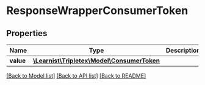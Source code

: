 # ResponseWrapperConsumerToken

## Properties
Name | Type | Description | Notes
------------ | ------------- | ------------- | -------------
**value** | [**\Learnist\Tripletex\Model\ConsumerToken**](ConsumerToken.md) |  | [optional] 

[[Back to Model list]](../../README.md#documentation-for-models) [[Back to API list]](../../README.md#documentation-for-api-endpoints) [[Back to README]](../../README.md)


